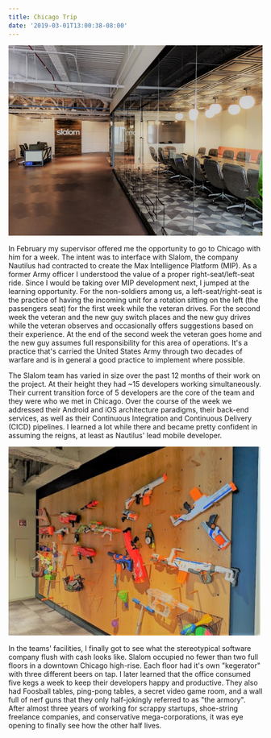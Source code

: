 ```yaml
---
title: Chicago Trip
date: '2019-03-01T13:00:38-08:00'
---
```

![Slalom](/assets/images/slalom.jpg)

In February my supervisor offered me the opportunity to go to Chicago with him for a week.  The intent was to interface with Slalom, the company Nautilus had contracted to create the Max Intelligence Platform (MIP).  As a former Army officer I understood the value of a proper right-seat/left-seat ride. Since I would be taking over MIP development next, I jumped at the learning opportunity.  For the non-soldiers among us, a left-seat/right-seat is the practice of having the incoming unit for a rotation sitting on the left (the passengers seat) for the first week while the veteran drives. For the second week the veteran and the new guy switch places and the new guy drives while the veteran observes and occasionally offers suggestions based on their experience.  At the end of the second week the veteran goes home and the new guy assumes full responsibility for this area of operations.  It's a practice that's carried the United States Army through two decades of warfare and is in general a good practice to implement where possible.

The Slalom team has varied in size over the past 12 months of their work on the project. At their height they had ~15 developers working simultaneously.  Their current transition force of 5 developers are the core of the team and they were who we met in Chicago.  Over the course of the week we addressed their Android and iOS architecture paradigms, their back-end services, as well as their Continuous Integration and Continuous Delivery (CICD) pipelines.  I learned a lot while there and became pretty confident in assuming the reigns, at least as Nautilus' lead mobile developer.  

![Nerf gun armory](/assets/images/armory.jpg)

In the teams' facilities, I finally got to see what the stereotypical software company flush with cash looks like.  Slalom occupied no fewer than two full floors in a downtown Chicago high-rise.  Each floor had it's own "kegerator" with three different beers on tap.  I later learned that the office consumed five kegs a week to keep their developers happy and productive.  They also had Foosball tables, ping-pong tables, a secret video game room, and a wall full of nerf guns that they only half-jokingly referred to as "the armory".  After almost three years of working for scrappy startups, shoe-string freelance companies, and conservative mega-corporations, it was eye opening to finally see how the other half lives.
